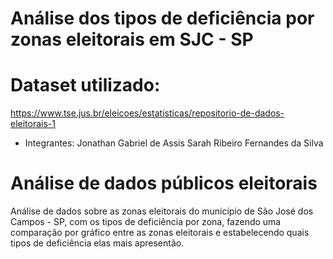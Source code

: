 # Análise dos tipos de deficiência por zonas eleitorais em SJC - SP
# Dataset utilizado:
https://www.tse.jus.br/eleicoes/estatisticas/repositorio-de-dados-eleitorais-1

* Integrantes:
Jonathan Gabriel de Assis
Sarah Ribeiro Fernandes da Silva

# Análise de dados públicos eleitorais
 Análise de dados sobre as zonas eleitorais do município de São José dos Campos - SP, com os tipos de deficiência por zona, fazendo uma comparação por gráfico entre as zonas eleitorais e estabelecendo quais tipos de deficiência elas mais apresentão.
